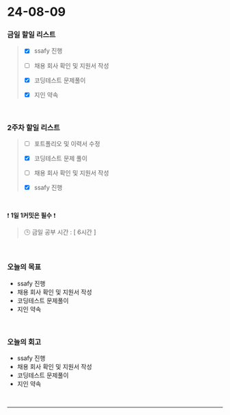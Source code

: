 # 24-08-09
### 금일 할일 리스트
> - [x]  ssafy 진행
>
> - [ ]  채용 회사 확인 및 지원서 작성
>
> - [x]  코딩테스트 문제풀이
>
> - [x]  지인 약속

<br/>

### 2주차 할일 리스트  
> - [ ]  포트폴리오 및 이력서 수정
>
> - [x]  코딩테스트 문제 풀이
>
> - [ ]  채용 회사 확인 및 지원서 작성
>
> - [x]  ssafy 진행

<br/>

❗ **1일 1커밋은 필수** ❗
> 🕒 금일 공부 시간 : [ 6시간 ]

<br/>

### 오늘의 목표
- ssafy 진행
- 채용 회사 확인 및 지원서 작성
- 코딩테스트 문제풀이
- 지인 약속

<br>

### 오늘의 회고
- ssafy 진행
- 채용 회사 확인 및 지원서 작성
- 코딩테스트 문제풀이
- 지인 약속

<br/>

------------  
